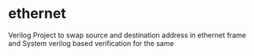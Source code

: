 # ethernet
Verilog Project to swap source and destination address in ethernet frame and System verilog based verification for the same
